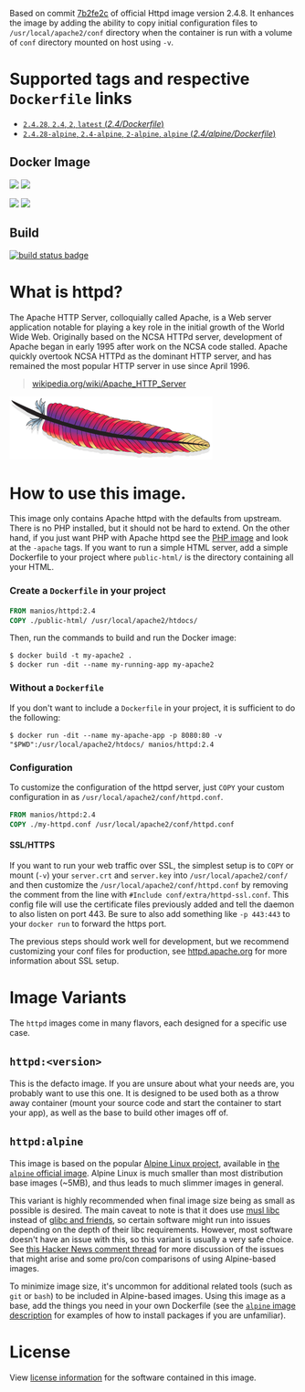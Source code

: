 Based on commit [7b2fe2c](https://github.com/docker-library/httpd/tree/0db1d55dbc9224c7256946c872dcaaf7e9308132/2.4) of official Httpd image version 2.4.8. It enhances the image by adding the ability to copy initial configuration files to `/usr/local/apache2/conf` directory when the container is run with a volume of ```conf``` directory mounted on host using ```-v```.

# Supported tags and respective `Dockerfile` links

-	[`2.4.28`, `2.4`, `2`, `latest` (*2.4/Dockerfile*)](https://github.com/manios/httpd-docker/blob/fdfb1588a5befe402b383da943a830529672f168/2.4/Dockerfile)
-	[`2.4.28-alpine`, `2.4-alpine`, `2-alpine`, `alpine` (*2.4/alpine/Dockerfile*)](https://github.com/manios/httpd-docker/blob/fdfb1588a5befe402b383da943a830529672f168/2.4/alpine/Dockerfile)

## Docker Image

[![](https://images.microbadger.com/badges/image/manios/httpd:2.4.svg)](https://microbadger.com/images/manios/httpd:2.4 "Get your own image badge on microbadger.com") [![](https://images.microbadger.com/badges/version/manios/httpd:2.4.svg)](https://microbadger.com/images/manios/httpd:2.4 "Get your own version badge on microbadger.com")

[![](https://images.microbadger.com/badges/image/manios/httpd:2.4-alpine.svg)](https://microbadger.com/images/manios/httpd:2.4-alpine "Get your own image badge on microbadger.com") [![](https://images.microbadger.com/badges/version/manios/httpd:2.4-alpine.svg)](https://microbadger.com/images/manios/httpd:2.4-alpine "Get your own version badge on microbadger.com")

## Build

[![build status badge](https://img.shields.io/travis/manios/httpd-docker/master.svg)](https://travis-ci.org/manios/httpd-docker/branches)

# What is httpd?

The Apache HTTP Server, colloquially called Apache, is a Web server application notable for playing a key role in the initial growth of the World Wide Web. Originally based on the NCSA HTTPd server, development of Apache began in early 1995 after work on the NCSA code stalled. Apache quickly overtook NCSA HTTPd as the dominant HTTP server, and has remained the most popular HTTP server in use since April 1996.

> [wikipedia.org/wiki/Apache_HTTP_Server](http://en.wikipedia.org/wiki/Apache_HTTP_Server)

![logo](https://raw.githubusercontent.com/docker-library/docs/8e367edd887f5fe876890a0ab4d08806527a1571/httpd/logo.png)

# How to use this image.

This image only contains Apache httpd with the defaults from upstream. There is no PHP installed, but it should not be hard to extend. On the other hand, if you just want PHP with Apache httpd see the [PHP image](https://registry.hub.docker.com/_/php/) and look at the `-apache` tags. If you want to run a simple HTML server, add a simple Dockerfile to your project where `public-html/` is the directory containing all your HTML.

### Create a `Dockerfile` in your project

```dockerfile
FROM manios/httpd:2.4
COPY ./public-html/ /usr/local/apache2/htdocs/
```

Then, run the commands to build and run the Docker image:

```console
$ docker build -t my-apache2 .
$ docker run -dit --name my-running-app my-apache2
```

### Without a `Dockerfile`

If you don't want to include a `Dockerfile` in your project, it is sufficient to do the following:

```console
$ docker run -dit --name my-apache-app -p 8080:80 -v "$PWD":/usr/local/apache2/htdocs/ manios/httpd:2.4
```

### Configuration

To customize the configuration of the httpd server, just `COPY` your custom configuration in as `/usr/local/apache2/conf/httpd.conf`.

```dockerfile
FROM manios/httpd:2.4
COPY ./my-httpd.conf /usr/local/apache2/conf/httpd.conf
```

#### SSL/HTTPS

If you want to run your web traffic over SSL, the simplest setup is to `COPY` or mount (`-v`) your `server.crt` and `server.key` into `/usr/local/apache2/conf/` and then customize the `/usr/local/apache2/conf/httpd.conf` by removing the comment from the line with `#Include conf/extra/httpd-ssl.conf`. This config file will use the certificate files previously added and tell the daemon to also listen on port 443. Be sure to also add something like `-p 443:443` to your `docker run` to forward the https port.

The previous steps should work well for development, but we recommend customizing your conf files for production, see [httpd.apache.org](https://httpd.apache.org/docs/2.2/ssl/ssl_faq.html) for more information about SSL setup.

# Image Variants

The `httpd` images come in many flavors, each designed for a specific use case.

## `httpd:<version>`

This is the defacto image. If you are unsure about what your needs are, you probably want to use this one. It is designed to be used both as a throw away container (mount your source code and start the container to start your app), as well as the base to build other images off of.

## `httpd:alpine`

This image is based on the popular [Alpine Linux project](http://alpinelinux.org), available in [the `alpine` official image](https://hub.docker.com/_/alpine). Alpine Linux is much smaller than most distribution base images (~5MB), and thus leads to much slimmer images in general.

This variant is highly recommended when final image size being as small as possible is desired. The main caveat to note is that it does use [musl libc](http://www.musl-libc.org) instead of [glibc and friends](http://www.etalabs.net/compare_libcs.html), so certain software might run into issues depending on the depth of their libc requirements. However, most software doesn't have an issue with this, so this variant is usually a very safe choice. See [this Hacker News comment thread](https://news.ycombinator.com/item?id=10782897) for more discussion of the issues that might arise and some pro/con comparisons of using Alpine-based images.

To minimize image size, it's uncommon for additional related tools (such as `git` or `bash`) to be included in Alpine-based images. Using this image as a base, add the things you need in your own Dockerfile (see the [`alpine` image description](https://hub.docker.com/_/alpine/) for examples of how to install packages if you are unfamiliar).

# License

View [license information](https://www.apache.org/licenses/) for the software contained in this image.
